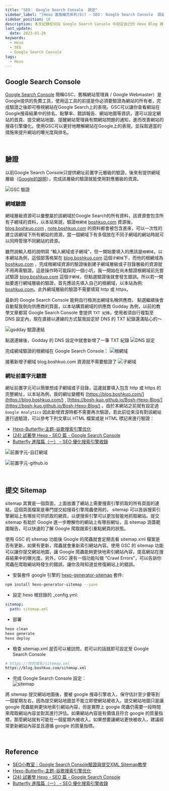 ```yaml
---
title: "SEO： Google Search Console  設定"
sidebar_label: "[Hexo 進階補充系列(5)] - SEO： Google Search Console  設定"
sidebar_position: 16
description: 本文紀錄如何在 Google Search Console 中設定自己的 Hexo Blog 資訊，將部落格文章納入 Google 的搜尋索引。
last_update:
  date: 2023-01-28
keywords:
  - Hexo
  - SEO
  - Google Search Console
tags:
  - Hexo
---
```


## **Google Search Console**

[Google Search Console](https://search.google.com/search-console/about) 簡稱GSC，舊稱網站管理員 / Google Webmaster）是Google提供的免費工具，使用這工具的前提是你必須要驗證為網站的所有者，完成驗證之後即可檢視網站在Google Search上的表現。GSC可以讓你查看網站在Google搜尋結果中的排名、點擊率、錯誤報告、網站地圖等資訊，還可以設定網站的首頁、提交網站地圖、提醒網站管理員有關網站問題的通知，進而改善網站的搜尋引擎優化。使用GSC可以更好地瞭解網站在Google上的表現，並採取適當的措施來提升網站的曝光度與排名。


<br/>


## **驗證**

以前Google Search Console只提供網址前置字元層級的驗證，後來有提供網域層級（[Google的說明](https://support.google.com/webmasters/answer/34592?hl=zh-Hant&ref_topic=9455938)），完成該層級的驗證就能使用對應層級的資源。

![GSC 驗證](https://res.cloudinary.com/djtoo8orh/image/upload/v1674900781/Hexo%20Blog/2023-01-28-hexo-advanced-supplementary-5/GSC_%E9%A9%97%E8%AD%89_n4hebj.png)

### **網域驗證**

網域層級資源可以彙整屬於該網域於Google Search的所有資料，該資源會包含所有子網域的資料，以本站來說，驗證`根網域` [boshkuo.com](http://boshkuo.com) 資源後， [blog.boshkuo.com](http://blog.boshkuo.com) , [note.boshkuo.com](http://note.boshkuo.com) 的資料都會被包含進來，可以一次性的建立該網域下所有網站的資源，當一個網域下有多個放在不同子網域的網站時就可以同時管理不同網站的資源。

雖然說輸入框的說明寫 “輸入網域或子網域”，但一開始要填入的應該是`根網域`，以本網站為例，這個部落格架在 [blog.boshkuo.com](http://blog.boshkuo.com) 這個`子網域`下，而他的根網域為 [boshkuo.com](http://boshkuo.com) ，完成根網域資源的驗證後創建子網域層級或子目錄層級的資源就不用再需驗證。這是操作時可能踩的一個小坑，我一開始在尚未驗證根網域前先嘗試驗證 [blog.boshkuo.com](http://blog.boshkuo.com) 這個`子網域`，但點選驗證後就會發生錯誤。所以若一開始要進行網域層級的驗證，首先應該先填入自己的根網域，以本站為例: [boshkuo.com](http://boshkuo.com)。此外網域層級的驗證不需要填寫 http 或 https。

最新的 Google Search Console 能夠自行檢測出網域名稱供應商， 點選繼續後會自動幫我倒向供應商的頁面，以本站購買網域的供應商 Godday 為例，以前的教學文章都寫 Google Search Console 會提供 `TXT 紀錄`，使用者須自行複製至 DNS 設定內，現在直接以連線的方式幫我設定好 DNS 的 TXT 紀錄還滿貼心的～

![godday 驗證連結](https://res.cloudinary.com/djtoo8orh/image/upload/v1674900781/Hexo%20Blog/2023-01-28-hexo-advanced-supplementary-5/godday_%E9%A9%97%E8%AD%89%E9%80%A3%E7%B5%90_rxpk5y.png)

點選連線後，Godday 的 DNS 設定中就會新增了一筆 TXT 紀錄
![DNS 設定](https://res.cloudinary.com/djtoo8orh/image/upload/v1674900780/Hexo%20Blog/2023-01-28-hexo-advanced-supplementary-5/DNS_%E8%A8%AD%E5%AE%9A_nyog0x.png)

完成網域驗證的根網域在 Google Search Console：
![根網域](https://res.cloudinary.com/djtoo8orh/image/upload/v1674900781/Hexo%20Blog/2023-01-28-hexo-advanced-supplementary-5/%E6%A0%B9%E7%B6%B2%E5%9F%9F_thvepd.png)

接著新增子網域 blog.boshkuo.com 資源就不需要驗證了
![子網域](https://res.cloudinary.com/djtoo8orh/image/upload/v1674900781/Hexo%20Blog/2023-01-28-hexo-advanced-supplementary-5/%E5%AD%90%E7%B6%B2%E5%9F%9F_wr1zct.png)


### **網址前置字元驗證**

網址前置字元可以簡單想成子網域或子目錄，這邊就要填入包含 http 或 https 的完整網址，以本站為例，我的網址變體有 [https://blog.boshkuo.com/](https://blog.boshkuo.com/) , [https://bosh-kuo.github.io/Bosh-Hexo-Blog/](https://bosh-kuo.github.io/Bosh-Hexo-Blog/) 。由於本網站之前就有設定過 `Google Analytics` 因此新增資源時都不需要再次驗證，若此前從來沒有對該網站進行過驗證，可以參考下列文章以 HTML 檔案或是 HTML 標記來進行驗證：

- [Hexo-Butterfly-主题-谷歌搜索引擎优化](https://qyun.fun/posts/6452ae09/)
- [(24) 試著學 Hexo - SEO 篇 - Google Search Console](https://israynotarray.com/hexo/20201007/3723180073/)
- [Butterfly 進階篇（一） - SEO 優化搜索引擎收錄](https://qmike.top/posts/2a1b5a62)

![前置字元-自訂網域](https://res.cloudinary.com/djtoo8orh/image/upload/v1674900781/Hexo%20Blog/2023-01-28-hexo-advanced-supplementary-5/%E5%89%8D%E7%BD%AE%E5%AD%97%E5%85%83-%E8%87%AA%E8%A8%82%E7%B6%B2%E5%9F%9F_khyu4r.png)

![前置字元-github.io](https://res.cloudinary.com/djtoo8orh/image/upload/v1674900781/Hexo%20Blog/2023-01-28-hexo-advanced-supplementary-5/%E5%89%8D%E7%BD%AE%E5%AD%97%E5%85%83-github.io_eugaf1.png)


<br/>


## **提交 Sitemap**

sitemap 其實是一個頁面，上面放置了網站上需要搜索引擎抓取的所有頁面的連結，這個頁面檔案是專門提交給搜尋引擎爬蟲使用的， sitemap 可以告訴搜索引擎網站上有哪些可供抓取的網頁，以便搜索引擎可以更加智能地抓取網站。提交 sitemap 有助於 Google 進一步瞭解你的網站上有哪些網址，且 sitemap 涵蓋範圍報告，可以快速的了解 Google 爬取跟索引重點網頁的狀態。 

使用 GSC 的 sitemap 功能後 Google 的爬蟲就會定期去看 sitemap.xml 檔案是否有更新，如果有更新，爬蟲就會重新索引網站內容。使用 GSC 的 sitemap 功能可以讓你提交網站地圖，讓 Google 爬蟲能夠更快地索引網站內容，提高網站在搜尋結果中的曝光度。另外，GSC 還有一個功能叫做 "Crawl Errors"，可以告訴你爬蟲在爬取網站時發生的錯誤，讓你及時知道並修復網站上的錯誤。

- 安裝套件 google 引擎的 [hexo-generator-sitemap](https://github.com/hexojs/hexo-generator-sitemap) 套件:

```bash
npm install hexo-generator-sitemap --save
```

- 設定 hexo 根目錄的 _config.yml:

```yaml
sitemap:
  path: sitemap.xml
```

- 部署

```bash
hexo clean
hexo generate
hexo deploy
```

- 檢查 sitemap.xml 是否可以被訪問，若可以的話就即可設定至 Google Search Console

```bash
# https://你的域名/sitemap.xml
https://blog.boshkuo.com/sitemap.xml
```

- 完成 Google Search Console 設定：  
![sitemap](https://res.cloudinary.com/djtoo8orh/image/upload/v1674900781/Hexo%20Blog/2023-01-28-hexo-advanced-supplementary-5/sitemap_cyrirs.png)

將 sitemap 提交網站地圖後，要被 google 搜尋引擎收入，保守估計至少要等到一個星期左右，因為提交網站地圖並不能立即使網站被收入。提交網站地圖只是讓 google 爬蟲能夠更快地索引網站內容，但是實際上 google 爬蟲仍需要一段時間來爬取網站內容並對其進行評估。如果網站內容是有價值且符合 google 的質量指標，那麼網站就有可能在一個星期內被收入。如果想要讓網站更快被收入，建議經常更新網站內容並且遵循 google 的質量指標。


<br/>

## **Reference**

- [SEO小教室｜Google Search Console驗證與提交XML Sitemap教學](https://www.wpandseo.tw/715/seo-google-search-console-validation/#domain)
- [Hexo-Butterfly-主题-谷歌搜索引擎优化](https://qyun.fun/posts/6452ae09/)
- [(24) 試著學 Hexo - SEO 篇 - Google Search Console](https://israynotarray.com/hexo/20201007/3723180073/)
- [Butterfly 進階篇（一） - SEO 優化搜索引擎收錄](https://qmike.top/posts/2a1b5a62)